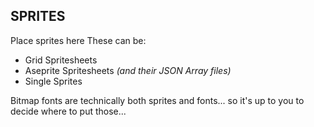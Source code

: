 ## SPRITES
Place sprites here
These can be:
- Grid Spritesheets
- Aseprite Spritesheets _(and their JSON Array files)_
- Single Sprites

Bitmap fonts are technically both sprites and fonts... so it's up to you to decide where to put those...

